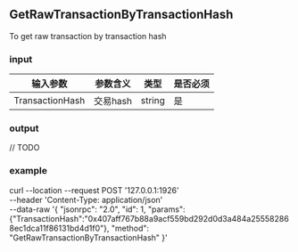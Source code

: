 ## GetRawTransactionByTransactionHash

To get raw transaction by transaction hash

### input

| 输入参数         | 参数含义       | 类型    | 是否必须  |
| ---------------- | -------------- | ------- |------   |
| TransactionHash    |交易hash       | string  | 是|

### output

// TODO

### example

curl --location --request POST '127.0.0.1:1926' \
--header 'Content-Type: application/json' \
--data-raw '{
    "jsonrpc": "2.0",
    "id": 1,
    "params": {"TransactionHash":"0x407aff767b88a9acf559bd292d0d3a484a255582868ec1dca11f86131bd4d1f0"},
    "method": "GetRawTransactionByTransactionHash"
}'




